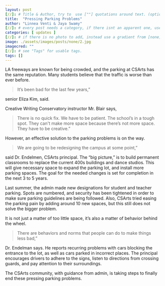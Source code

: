 ```yaml
---
layout: post
[//]: # Title & Author, try to  use [""] quotations around text. (optional, just formality).
title:  "Pressing Parking Problems"
author: "Linnea Venti & Jaya Swamy"
[//]: # every post needs a category, if there isnt an apparent one, use [misc].
categories: [ updates ]
[//]: # if there is no photo to add, instead use a gradient from [none] folder by picking a number from 1-10. (all gradients are .jpg)
image: ./assets/images/posts/none/2.jpg
imagecred: ""
[//]: # see "Tags" for usable tags.
tags: []
---
```

LA freeways are known for being crowded, and the parking at CSArts has the same reputation. Many students believe that the traffic is worse than ever before. 

> It’s been bad for the last few years,” 

senior Eliza Kim, said. 

Creative Writing Conservatory instructor Mr. Blair says, 

> There is no quick fix. We have to be patient. The school’s in a tough spot. They can't make more space because there’s not more space. They have to be creative.” 

However, an effective solution to the parking problems is on the way.

> We are going to be redesigning the campus at some point,” 

said Dr. Endelmen, CSArts principal. The “big picture,” is to build permanent classrooms to replace the current 400s buildings and dance studios. This will give necessary space to expand the parking lot, and install more parking spaces. The goal for the needed changes is set for completion in the next 3 to 5 years.

Last summer, the admin made new designations for student and teacher parking. Spots are numbered, and security has been tightened in order to make sure parking guidelines are being followed. Also, CSArts tried easing the parking pain by adding around 10 new spaces, but this still does not solve the bigger problem.

It is not just a matter of too little space, it’s also a matter of behavior behind the wheel. 

> There are behaviors and norms that people can do to make things less bad,” 

Dr. Endelman says. He reports recurring problems with cars blocking the entrance to the lot, as well as cars parked in incorrect places. The principal encourages drivers to adhere to the signs, listen to directions from crossing guards, and pay attention to their surroundings. 

The CSArts community, with guidance from admin, is taking steps to finally end these pressing parking problems.